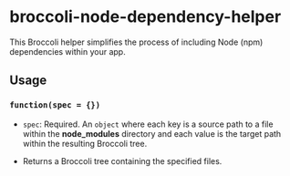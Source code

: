# broccoli-node-dependency-helper

This Broccoli helper simplifies the process of including Node (npm) dependencies within your app.

## Usage

### `function(spec = {})`

 * `spec`: Required. An `object` where each key is a source path to a file within the **node_modules** directory and each value is the target path within the resulting Broccoli tree.

 * Returns a Broccoli tree containing the specified files.
